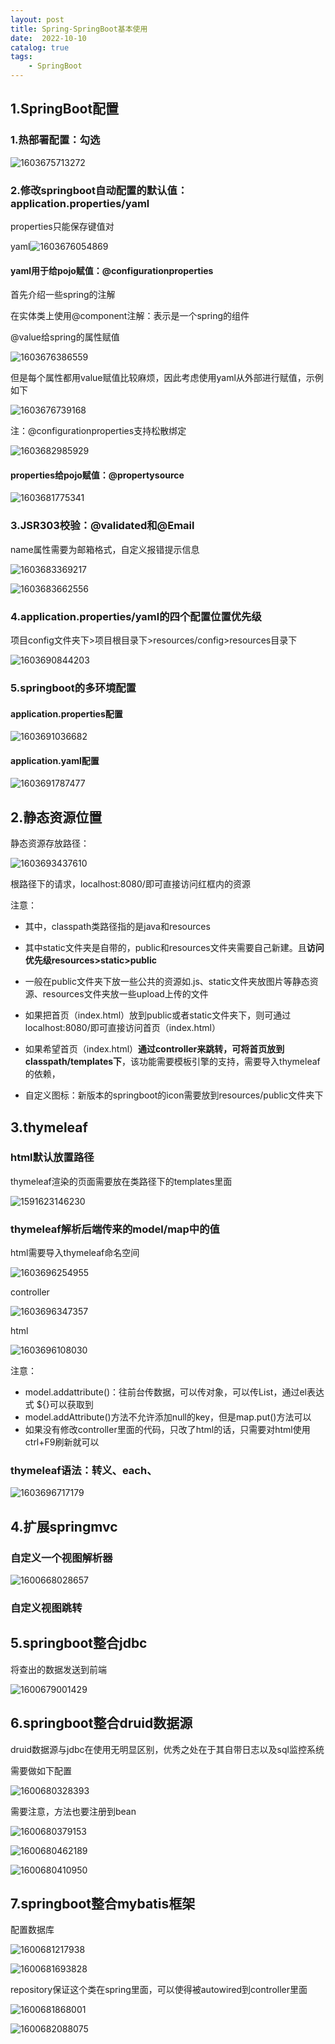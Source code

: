 ```yaml
---
layout: post
title: Spring-SpringBoot基本使用
date:  2022-10-10
catalog: true
tags:
    - SpringBoot
---
```

## 1.SpringBoot配置

### 1.热部署配置：勾选

![1603675713272](https://gitee.com/chrisxyq/picgo/raw/master/img/1603675713272.png)

### 2.修改springboot自动配置的默认值：application.properties/yaml

properties只能保存键值对

yaml![1603676054869](https://gitee.com/chrisxyq/picgo/raw/master/img/1603676054869.png)

#### yaml用于给pojo赋值：@configurationproperties

首先介绍一些spring的注解

在实体类上使用@component注解：表示是一个spring的组件

@value给spring的属性赋值

![1603676386559](https://gitee.com/chrisxyq/picgo/raw/master/img/1603676386559.png)

但是每个属性都用value赋值比较麻烦，因此考虑使用yaml从外部进行赋值，示例如下

![1603676739168](https://gitee.com/chrisxyq/picgo/raw/master/img/1603676739168.png)

注：@configurationproperties支持松散绑定

![1603682985929](https://gitee.com/chrisxyq/picgo/raw/master/img/1603682985929.png)

#### properties给pojo赋值：@propertysource

![1603681775341](https://gitee.com/chrisxyq/picgo/raw/master/img/1603681775341.png)

### 3.JSR303校验：@validated和@Email

name属性需要为邮箱格式，自定义报错提示信息

![1603683369217](https://gitee.com/chrisxyq/picgo/raw/master/img/1603683369217.png)

![1603683662556](https://gitee.com/chrisxyq/picgo/raw/master/img/1603683662556.png)

### 4.application.properties/yaml的四个配置位置优先级

项目config文件夹下>项目根目录下>resources/config>resources目录下

![1603690844203](https://gitee.com/chrisxyq/picgo/raw/master/img/1603690844203.png)

### 5.springboot的多环境配置

#### application.properties配置

![1603691036682](https://gitee.com/chrisxyq/picgo/raw/master/img/1603691036682.png)

#### application.yaml配置

![1603691787477](https://gitee.com/chrisxyq/picgo/raw/master/img/1603691787477.png)

## 2.静态资源位置

静态资源存放路径：

![1603693437610](https://gitee.com/chrisxyq/picgo/raw/master/img/1603693437610.png)

根路径下的请求，localhost:8080/即可直接访问红框内的资源

注意：

- 其中，classpath类路径指的是java和resources
- 其中static文件夹是自带的，public和resources文件夹需要自己新建。且**访问优先级resources>static>public**
- 一般在public文件夹下放一些公共的资源如.js、static文件夹放图片等静态资源、resources文件夹放一些upload上传的文件
- 如果把首页（index.html）放到public或者static文件夹下，则可通过localhost:8080/即可直接访问首页（index.html）
- 如果希望首页（index.html）**通过controller来跳转，可将首页放到classpath/templates下**，该功能需要模板引擎的支持，需要导入thymeleaf的依赖，

- 自定义图标：新版本的springboot的icon需要放到resources/public文件夹下

## 3.thymeleaf

### html默认放置路径

thymeleaf渲染的页面需要放在类路径下的templates里面

![1591623146230](https://gitee.com/chrisxyq/picgo/raw/master/img/1591623146230.png)

### thymeleaf解析后端传来的model/map中的值

html需要导入thymeleaf命名空间

![1603696254955](https://gitee.com/chrisxyq/picgo/raw/master/img/1603696254955.png)

controller

![1603696347357](https://gitee.com/chrisxyq/picgo/raw/master/img/1603696347357.png)

html

![1603696108030](https://gitee.com/chrisxyq/picgo/raw/master/img/1603696108030.png)

注意：

- model.addattribute()：往前台传数据，可以传对象，可以传List，通过el表达式 ${}可以获取到
- model.addAttribute()方法不允许添加null的key，但是map.put()方法可以
- 如果没有修改controller里面的代码，只改了html的话，只需要对html使用ctrl+F9刷新就可以

### thymeleaf语法：转义、each、

![1603696717179](https://gitee.com/chrisxyq/picgo/raw/master/img/1603696717179.png)

## 4.扩展springmvc

### 自定义一个视图解析器

![1600668028657](https://gitee.com/chrisxyq/picgo/raw/master/img/1600668028657.png)

### 自定义视图跳转

## 5.springboot整合jdbc

将查出的数据发送到前端

![1600679001429](https://gitee.com/chrisxyq/picgo/raw/master/img/1600679001429.png)

## 6.springboot整合druid数据源

druid数据源与jdbc在使用无明显区别，优秀之处在于其自带日志以及sql监控系统

需要做如下配置

![1600680328393](https://gitee.com/chrisxyq/picgo/raw/master/img/1600680328393.png)

需要注意，方法也要注册到bean

![1600680379153](https://gitee.com/chrisxyq/picgo/raw/master/img/1600680379153.png)

![1600680462189](https://gitee.com/chrisxyq/picgo/raw/master/img/1600680462189.png)

![1600680410950](https://gitee.com/chrisxyq/picgo/raw/master/img/1600680410950.png)

## 7.springboot整合mybatis框架

配置数据库

![1600681217938](https://gitee.com/chrisxyq/picgo/raw/master/img/1600681217938.png)

![1600681693828](https://gitee.com/chrisxyq/picgo/raw/master/img/1600681693828.png)

repository保证这个类在spring里面，可以使得被autowired到controller里面

![1600681868001](https://gitee.com/chrisxyq/picgo/raw/master/img/1600681868001.png)

![1600682088075](https://gitee.com/chrisxyq/picgo/raw/master/img/1600682088075.png)

